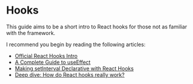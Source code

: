 # Hooks

This guide aims to be a short intro to React hooks for those not as familiar with the framework.

I recommend you begin by reading the following articles:
 - [Official React Hooks Intro](https://reactjs.org/docs/hooks-intro.html)
 - [A Complete Guide to useEffect](https://overreacted.io/a-complete-guide-to-useeffect/)
 - [Making setInterval Declarative with React Hooks](https://overreacted.io/making-setinterval-declarative-with-react-hooks/)
 - [Deep dive: How do React hooks really work?](https://www.netlify.com/blog/2019/03/11/deep-dive-how-do-react-hooks-really-work/)
